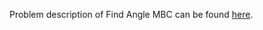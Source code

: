 Problem description of Find Angle MBC can be found [here](https://www.hackerrank.com/challenges/find-angle/problem).